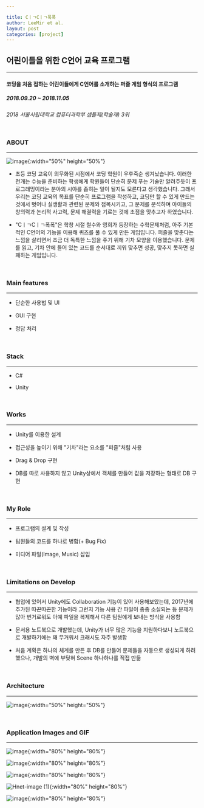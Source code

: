 ```yaml
---

title: CㅣㄱCㅣㄱ폭폭
author: LeeMir et al.
layout: post
categories: [project]
---
```

## 어린이들을 위한 C언어 교육 프로그램
- - -
#### 코딩을 처음 접하는 어린이들에게 C언어를 소개하는 퍼즐 게임 형식의 프로그램

##### 2018.09.20 ~ 2018.11.05 

_2018 서울시립대학교 컴퓨터과학부 셈틀제(학술제) 3위_

<br/>

### ABOUT

***

![image](https://user-images.githubusercontent.com/42960217/102470753-b7092000-4097-11eb-8ce0-5b33a77773a4.png){:width="50%" height="50%"}

- 초등 코딩 교육이 의무화된 시점에서 코딩 학원이 우후죽순 생겨났습니다. 이러한 전개는 수능을 준비하는 학생에게 학원들이 단순히 문제 푸는 기술만 알려주듯이 프로그래밍이라는 분야의 시야를 좁히는 일이 될지도 모른다고 생각했습니다. 그래서 우리는 코딩 교육의 목표를 단순히 프로그램을 작성하고, 코딩만 할 수 있게 만드는 것에서 벗어나 실생활과 관련된 문제와 접목시키고, 그 문제를 분석하며 아이들의 창의력과 논리적 사고력, 문제 해결력을 기르는 것에 초점을 맞추고자 하였습니다.

- "CㅣㄱCㅣㄱ폭폭"은 학창 시절 철수와 영희가 등장하는 수학문제처럼, 아주 기본적인 C언어의 기능을 이용해 퀴즈를 풀 수 있게 만든 게임입니다. 퍼즐을 맞춘다는 느낌을 살리면서 조금 더 독특한 느낌을 주기 위해 기차 모양을 이용했습니다. 문제를 읽고, 기차 안에 들어 있는 코드를 순서대로 끼워 맞추면 성공, 맞추지 못하면 실패하는 게임입니다.

<br />

### Main features

***

- 단순한 사용법 및 UI

- GUI 구현

- 정답 처리

<br />

### Stack

***

- C#

- Unity

<br />

### Works

***

- Unity를 이용한 설계

- 접근성을 높이기 위해 "기차"라는 요소를 "퍼즐"처럼 사용

- Drag & Drop 구현

- DB를 따로 사용하지 않고 Unity상에서 객체를 만들어 값을 저장하는 형태로 DB 구현


<br />

### My Role

------

- 프로그램의 설계 및 작성

- 팀원들의 코드를 하나로 병합(+ Bug Fix)

- 미디어 파일(Image, Music) 삽입


<br />

### Limitations on Develop

------

- 협업에 있어서 Unity에도 Collaboration 기능이 있어 사용해보았는데, 2017년에 추가된 따끈따끈한 기능이라 그런지 기능 사용 간 파일이 종종 소실되는 등 문제가 많아 번거로워도 아예 파일을 복제해서 다른 팀원에게 보내는 방식을 사용함

- 문서용 노트북으로 개발했는데, Unity가 너무 많은 기능을 지원하다보니 노트북으로 개발하기에는 꽤 무거워서 크래시도 자주 발생함

- 처음 계획은 하나의 체계를 만든 후 DB를 만들어 문제들을 자동으로 생성되게 하려했으나, 개발의 벽에 부딪혀 Scene 하나하나를 직접 만듦


<br />

### Architecture

***



![image](https://user-images.githubusercontent.com/42960217/102469005-98098e80-4095-11eb-9473-39e324cf5aea.png){:width="50%" height="50%"}


<br />

### Application Images and GIF

***
![image](https://user-images.githubusercontent.com/42960217/102491867-2c82e980-40b4-11eb-8e95-9c095fd8c684.png){:width="80%" height="80%"}

![image](https://user-images.githubusercontent.com/42960217/102491333-5e478080-40b3-11eb-86c0-e1b045178e66.png){:width="80%" height="80%"}

![image](https://user-images.githubusercontent.com/42960217/102472102-4e22a780-4099-11eb-8ba4-339c272ff04a.png){:width="80%" height="80%"}

![Hnet-image (1)](https://user-images.githubusercontent.com/42960217/102490575-5dfab580-40b2-11eb-8956-80be1c652e72.gif){:width="80%" height="80%"}

![image](https://user-images.githubusercontent.com/42960217/102491772-0b21fd80-40b4-11eb-9b16-feec373d9dcc.png){:width="80%" height="80%"}
